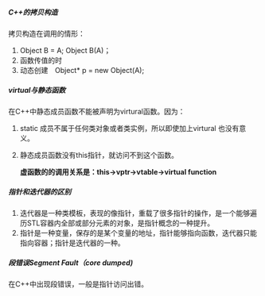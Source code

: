 ##### C++的拷贝构造

拷贝构造在调用的情形：

1. Object B = A; Object B(A)；
2. 函数传值的时
3. 动态创建　Object* p = new Object(A);

##### virtual与静态函数

在C++中静态成员函数不能被声明为virtural函数。因为：

1. static 成员不属于任何类对象或者类实例，所以即使加上virtural 也没有意义。

2. 静态成员函数没有this指针，就访问不到这个函数。

   **虚函数的的调用关系是：this->vptr->vtable->virtual function**

##### 指针和迭代器的区别

1. 迭代器是一种类模板，表现的像指针，重载了很多指针的操作，是一个能够遍历STL容器内全部或部分元素的对象，是指针概念的一种提升。
2. 指针是一种变量，保存的是某个变量的地址，指针能够指向函数，迭代器只能指向容器；指针是迭代器的一种。

##### 段错误Segment Fault（core dumped)

在C++中出现段错误，一般是指针访问出错。